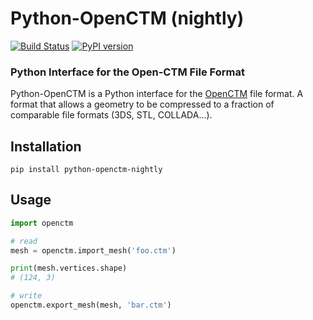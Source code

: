 Python-OpenCTM (nightly)
==============
[![Build Status](https://travis-ci.org/lejafar/Python-OpenCTM.svg?branch=feature/nightly)](https://travis-ci.org/lejafar/Python-OpenCTM) [![PyPI version](https://badge.fury.io/py/python-openctm-nightly.svg)](https://badge.fury.io/py/python-openctm-nightly)
### Python Interface for the Open-CTM File Format

Python-OpenCTM is a Python interface for the [OpenCTM](https://github.com/Danny02/OpenCTM) file format. A format that allows a geometry to be compressed to a fraction of comparable file formats (3DS, STL, COLLADA...).

## Installation

```shell
pip install python-openctm-nightly
```

## Usage

```python
import openctm

# read
mesh = openctm.import_mesh('foo.ctm')

print(mesh.vertices.shape)
# (124, 3)

# write
openctm.export_mesh(mesh, 'bar.ctm')
```
